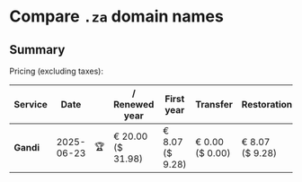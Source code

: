 # Compare `.za` domain names

## Summary

Pricing (excluding taxes):

| Service | Date |  | / Renewed year | First year | Transfer | Restoration |
|--|--|--|--|--|--|--|
| **Gandi** | 2025-06-23 | 🏆 | € 20.00<br>($ 31.98) | € 8.07<br>($ 9.28) | € 0.00<br>($ 0.00) | € 8.07<br>($ 9.28) |
